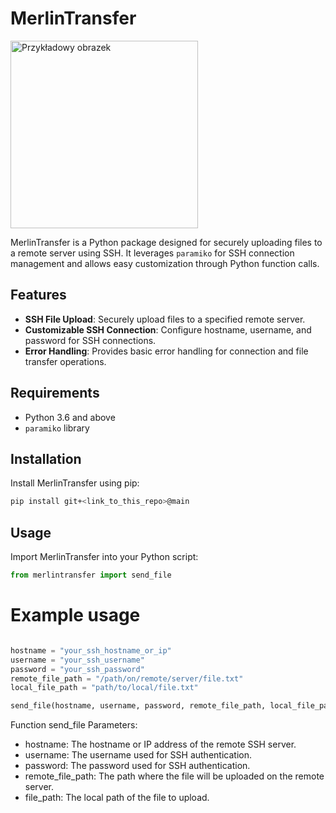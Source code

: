 # MerlinTransfer

<img src="https://images-wixmp-ed30a86b8c4ca887773594c2.wixmp.com/f/f1c0947c-73d5-409d-ae9d-f9c9c07abae8/d8wk9fg-736edf92-c4f3-4c4b-91ba-2bab75d3396b.png/v1/fill/w_1024,h_1243/merlin_clipart_by_disneyfreak19_d8wk9fg-fullview.png?token=eyJ0eXAiOiJKV1QiLCJhbGciOiJIUzI1NiJ9.eyJzdWIiOiJ1cm46YXBwOjdlMGQxODg5ODIyNjQzNzNhNWYwZDQxNWVhMGQyNmUwIiwiaXNzIjoidXJuOmFwcDo3ZTBkMTg4OTgyMjY0MzczYTVmMGQ0MTVlYTBkMjZlMCIsIm9iaiI6W1t7ImhlaWdodCI6Ijw9MTI0MyIsInBhdGgiOiJcL2ZcL2YxYzA5NDdjLTczZDUtNDA5ZC1hZTlkLWY5YzljMDdhYmFlOFwvZDh3azlmZy03MzZlZGY5Mi1jNGYzLTRjNGItOTFiYS0yYmFiNzVkMzM5NmIucG5nIiwid2lkdGgiOiI8PTEwMjQifV1dLCJhdWQiOlsidXJuOnNlcnZpY2U6aW1hZ2Uub3BlcmF0aW9ucyJdfQ.QqpyYBgsh2ZShDD4gl5nysxZZskUDN2-oRiTqV3_txw" alt="Przykładowy obrazek" width="300" height="300">



MerlinTransfer is a Python package designed for securely uploading files to a remote server using SSH. It leverages `paramiko` for SSH connection management and allows easy customization through Python function calls.

## Features

- **SSH File Upload**: Securely upload files to a specified remote server.
- **Customizable SSH Connection**: Configure hostname, username, and password for SSH connections.
- **Error Handling**: Provides basic error handling for connection and file transfer operations.

## Requirements

- Python 3.6 and above
- `paramiko` library

## Installation

Install MerlinTransfer using pip:

```sh
pip install git+<link_to_this_repo>@main
```

## Usage
Import MerlinTransfer into your Python script:

```python
from merlintransfer import send_file
```

# Example usage
```python

hostname = "your_ssh_hostname_or_ip"
username = "your_ssh_username"
password = "your_ssh_password"
remote_file_path = "/path/on/remote/server/file.txt"
local_file_path = "path/to/local/file.txt"

send_file(hostname, username, password, remote_file_path, local_file_path)

```

Function send_file Parameters:

* hostname: The hostname or IP address of the remote SSH server.
* username: The username used for SSH authentication.
* password: The password used for SSH authentication.
* remote_file_path: The path where the file will be uploaded on the remote server.
* file_path: The local path of the file to upload.

